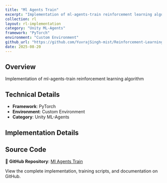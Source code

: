 ```yaml
---
title: "Ml Agents Train"
excerpt: "Implementation of ml-agents-train reinforcement learning algorithm"
collection: rl
layout: rl-implementation
category: "Unity ML-Agents"
framework: "PyTorch"
environment: "Custom Environment"
github_url: "https://github.com/YuvrajSingh-mist/Reinforcement-Learning/tree/master/ml-agents-train"
date: 2025-08-20
---
```


## Overview
Implementation of ml-agents-train reinforcement learning algorithm

## Technical Details
- **Framework**: PyTorch
- **Environment**: Custom Environment
- **Category**: Unity ML-Agents

## Implementation Details



## Source Code
📁 **GitHub Repository**: [Ml Agents Train](https://github.com/YuvrajSingh-mist/Reinforcement-Learning/tree/master/ml-agents-train)

View the complete implementation, training scripts, and documentation on GitHub.
